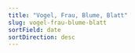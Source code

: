 ```yaml
---
title: "Vogel, Frau, Blume, Blatt"
slug: vogel-frau-blume-blatt
sortField: date
sortDirection: desc
---
```

